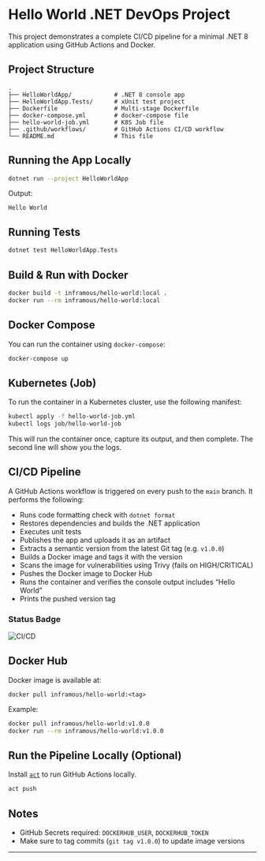 # Hello World .NET DevOps Project

This project demonstrates a complete CI/CD pipeline for a minimal .NET 8 application using GitHub Actions and Docker.

## Project Structure

```
.
├── HelloWorldApp/            # .NET 8 console app
├── HelloWorldApp.Tests/      # xUnit test project
├── Dockerfile                # Multi-stage Dockerfile
├── docker-compose.yml        # docker-compose file
├── hello-world-job.yml       # K8S Job file
├── .github/workflows/        # GitHub Actions CI/CD workflow
└── README.md                 # This file
```

## Running the App Locally

```bash
dotnet run --project HelloWorldApp
```

Output:
```
Hello World
```

## Running Tests

```bash
dotnet test HelloWorldApp.Tests
```

## Build & Run with Docker

```bash
docker build -t inframous/hello-world:local .
docker run --rm inframous/hello-world:local
```

## Docker Compose

You can run the container using `docker-compose`:

```bash
docker-compose up
```

## Kubernetes (Job)
To run the container in a Kubernetes cluster, use the following manifest:

```bash
kubectl apply -f hello-world-job.yml
kubectl logs job/hello-world-job
```
This will run the container once, capture its output, and then complete.
The second line will show you the logs.


## CI/CD Pipeline

A GitHub Actions workflow is triggered on every push to the `main` branch. It performs the following:

- Runs code formatting check with `dotnet format`
- Restores dependencies and builds the .NET application
- Executes unit tests
- Publishes the app and uploads it as an artifact
- Extracts a semantic version from the latest Git tag (e.g. `v1.0.0`)
- Builds a Docker image and tags it with the version
- Scans the image for vulnerabilities using Trivy (fails on HIGH/CRITICAL)
- Pushes the Docker image to Docker Hub
- Runs the container and verifies the console output includes “Hello World”
- Prints the pushed version tag

### Status Badge


![CI/CD](https://github.com/inframous/sheekoon/actions/workflows/ci-cd.yml/badge.svg)


## Docker Hub

Docker image is available at:

```
docker pull inframous/hello-world:<tag>
```

Example:

```bash
docker pull inframous/hello-world:v1.0.0
docker run --rm inframous/hello-world:v1.0.0
```

## Run the Pipeline Locally (Optional)

Install [`act`](https://github.com/nektos/act) to run GitHub Actions locally.

```bash
act push
```

## Notes

- GitHub Secrets required: `DOCKERHUB_USER`, `DOCKERHUB_TOKEN`
- Make sure to tag commits (`git tag v1.0.0`) to update image versions

---
